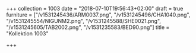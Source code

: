+++
collection = 1003
date = "2018-07-10T19:56:43+02:00"
draft = true
furniture = ["/v1531245436/ARM0037.png", "/v1531245496/CHA1040.png", "/v1531245554/NIGUNM2.png", "/v1531245588/SHE0021.png", "/v1531245605/TAB2002.png", "/v1531235583/BED90.png"]
title = "Kollektion 1003"

+++
